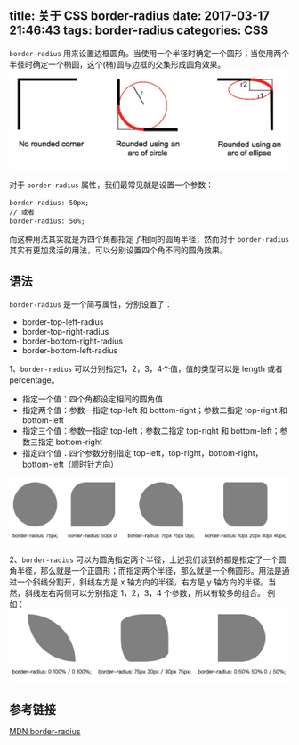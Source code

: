 title: 关于 CSS border-radius
date: 2017-03-17 21:46:43
tags: border-radius
categories: CSS
---


`border-radius` 用来设置边框圆角。当使用一个半径时确定一个圆形；当使用两个半径时确定一个椭圆，这个(椭)圆与边框的交集形成圆角效果。
![](https://raw.githubusercontent.com/yingshandeng/image-host/master/data/FC08A931-6DE4-4CE0-A6F8-4F1B523E2007.png)

对于 `border-radius` 属性，我们最常见就是设置一个参数：
```
border-radius: 50px;
// 或者
border-radius: 50%;
```
而这种用法其实就是为四个角都指定了相同的圆角半径，然而对于 `border-radius` 其实有更加灵活的用法，可以分别设置四个角不同的圆角效果。

<!-- more -->

## 语法
`border-radius` 是一个简写属性，分别设置了：
- border-top-left-radius
- border-top-right-radius
- border-bottom-right-radius
- border-bottom-left-radius

1、`border-radius` 可以分别指定1，2，3，4个值，值的类型可以是 length 或者 percentage。
- 指定一个值：四个角都设定相同的圆角值
- 指定两个值：参数一指定 top-left 和 bottom-right；参数二指定 top-right 和 bottom-left
- 指定三个值：参数一指定 top-left；参数二指定 top-right 和 bottom-left；参数三指定 bottom-right
- 指定四个值：四个参数分别指定 top-left，top-right，bottom-right，bottom-left（顺时针方向）

![](https://raw.githubusercontent.com/yingshandeng/image-host/master/data/33F068D3-6BC7-4EE1-94BD-1B83632382FA.png)

2、`border-radius` 可以为圆角指定两个半径，上述我们谈到的都是指定了一个圆角半径，那么就是一个正圆形；而指定两个半径，那么就是一个椭圆形。用法是通过一个斜线分割开，斜线左方是 x 轴方向的半径，右方是 y 轴方向的半径。当然，斜线左右两侧可以分别指定 1，2，3，4 个参数，所以有较多的组合。
例如：
![](https://raw.githubusercontent.com/yingshandeng/image-host/master/data/D6EBFB3B-41B5-4249-84C6-5F1773F8C480.png)

## 参考链接
[MDN border-radius](https://developer.mozilla.org/en-US/docs/Web/CSS/border-radius)

